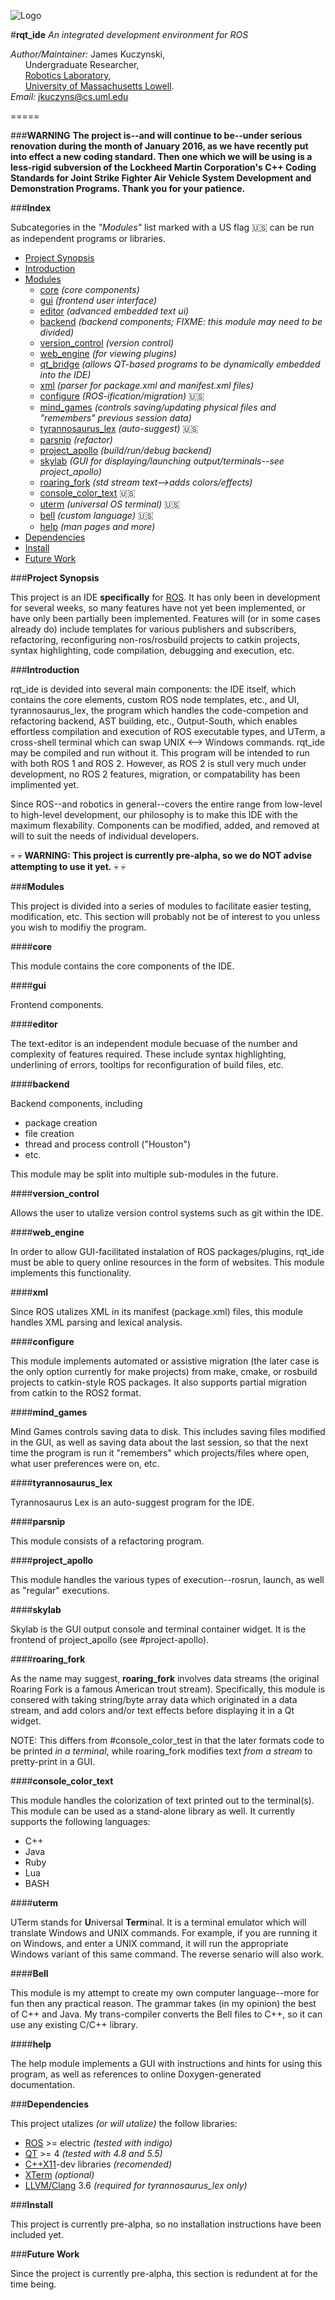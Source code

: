 ![Logo](https://github.com/DeepBlue14/rqt_ide/blob/master/ide/res/images/icon.jpg)

#**rqt_ide**
*An integrated development environment for ROS*

*Author/Maintainer:* James Kuczynski,  
&nbsp;&nbsp;&nbsp;&nbsp;&nbsp;&nbsp;Undergraduate Researcher,  
&nbsp;&nbsp;&nbsp;&nbsp;&nbsp;&nbsp;[Robotics Laboratory][1],  
&nbsp;&nbsp;&nbsp;&nbsp;&nbsp;&nbsp;[University of Massachusetts Lowell][2].  
*Email:* jkuczyns@cs.uml.edu

=====

###**WARNING**
**The project is--and will continue to be--under serious renovation during the month of January 2016, as we have recently put into effect a new coding standard.  Then one which we will be using is a less-rigid subversion of the Lockheed Martin Corporation's C++ Coding Standards for Joint Strike Fighter Air Vehicle System Development and Demonstration Programs.  Thank you for your patience.**


###**Index**

Subcategories in the *"Modules"* list marked with a US flag :us: can be run as independent programs or libraries.

- [Project Synopsis](#project-synopsis)
- [Introduction](#introduction)
- [Modules](#modules)
  - [core](#core) *(core components)*
  - [gui](#gui) *(frontend user interface)*
  - [editor](#editor) *(advanced embedded text ui)*
  - [backend](#backend) *(backend components; FIXME: this module may need to be divided)*
  - [version_control](#version-control) *(version control)*
  - [web_engine](#web-engine) *(for viewing plugins)*
  - [qt_bridge](#qt-bridge) *(allows QT-based programs to be dynamically embedded into the IDE)*
  - [xml](#xml) *(parser for package.xml and manifest.xml files)*
  - [configure](#configure) *(ROS-ification/migration)* :us:
  - [mind_games](#mind-games) *(controls saving/updating physical files and "remembers" previous session data)*
  - [tyrannosaurus_lex](#tyrannosaurus_lex) *(auto-suggest)* :us:
  - [parsnip](#parsnip) *(refactor)*
  - [project_apollo](#project-apollo) *(build/run/debug backend)*
  - [skylab](#skylab) *(GUI for displaying/launching output/terminals--see project_apollo)*
  - [roaring_fork](#roaring-fork) *(std stream text-->adds colors/effects)*
  - [console_color_text](#console-color-text) :us:
  - [uterm](#uterm) *(universal OS terminal)* :us:
  - [bell](#bell) *(custom language)* :us:
  - [help](#help) *(man pages and more)*
- [Dependencies](#dependencies)
- [Install](#install)
- [Future Work](#future-work)

###**Project Synopsis**

This project is an IDE **specifically** for [ROS][3].  It has only been in development for several weeks, so many features have not yet been implemented, or have only been partially been implemented.  Features will (or in some cases already do) include templates for various publishers and subscribers, refactoring, reconfiguring non-ros/rosbuild projects to catkin projects, syntax highlighting, code compilation, debugging and execution, etc.


###**Introduction**

rqt_ide is devided into several main components: the IDE itself, which contains the core elements, custom ROS node templates, etc., and UI, tyrannosaurus_lex, the program which handles the code-competion and refactoring backend, AST building, etc., Output-South, which enables effortless compilation and execution of ROS executable types, and UTerm, a cross-shell terminal which can swap UNIX <--> Windows commands.  rqt_ide may be compiled and run without it.  This program will be intended to run with both ROS 1 and ROS 2.  However, as ROS 2 is stull very much under development, no ROS 2 features, migration, or compatability has been implimented yet.

Since ROS--and robotics in general--covers the entire range from low-level to high-level development, our philosophy is to make this IDE with the maximum flexability.  Components can be modified, added, and removed at will to suit the needs of individual developers.

:skull: :skull: **WARNING: This project is currently pre-alpha, so we do NOT advise attempting to use it yet.** :skull: :skull:


###**Modules**

This project is divided into a series of modules to facilitate easier testing, modification, etc.  This section will probably not be of interest to you unless you wish to modifiy the program.


####**core**

This module contains the core components of the IDE.


####**gui**

Frontend components.

####**editor**

The text-editor is an independent module becuase of the number and complexity of features required.  These include syntax highlighting, underlining of errors, tooltips for reconfiguration of build files, etc.


####**backend**

Backend components, including
- package creation
- file creation
- thread and process controll ("Houston")
- etc.

This module may be split into multiple sub-modules in the future.


####**version_control**

Allows the user to utalize version control systems such as git within the IDE.


####**web_engine**

In order to allow GUI-facilitated instalation of ROS packages/plugins, rqt_ide must be able to query online resources in the form of websites.  This module implements this functionality.


####**xml**

Since ROS utalizes XML in its manifest (package.xml) files, this module handles XML parsing and lexical analysis.


####**configure**

This module implements automated or assistive migration (the later case is the only option currently for make projects) from make, cmake, or rosbuild projects to catkin-style ROS packages.  It also supports partial migration from catkin to the ROS2 format.


####**mind_games**

Mind Games controls saving data to disk.  This includes saving files modified in the GUI, as well as saving data about the last session, so that the next time the program is run it "remembers" which projects/files where open, what user preferences were on, etc.


####**tyrannosaurus_lex**

Tyrannosaurus Lex is an auto-suggest program for the IDE.


####**parsnip**

This module consists of a refactoring program.


####**project_apollo**

This module handles the various types of execution--rosrun, launch, as well as "regular" executions.


####**skylab**

Skylab is the GUI output console and terminal container widget.  It is the frontend of project_apollo (see #project-apollo).


####**roaring_fork**

As the name may suggest, **roaring_fork** involves data streams (the original Roaring Fork is a famous American trout stream).  Specifically, this module is consered with taking string/byte array data which originated in a data stream, and add colors and/or text effects before displaying it in a Qt widget.

NOTE: This differs from #console_color_test in that the later formats code to be printed *in a terminal*, while roaring_fork modifies text *from a stream* to pretty-print in a GUI.


####**console_color_text**

This module handles the colorization of text printed out to the terminal(s).  This module can be used as a stand-alone library as well.  It currently supports the following languages:
- C++
- Java
- Ruby
- Lua
- BASH


####**uterm**

UTerm stands for **U**niversal **Term**inal.  It is a terminal emulator which will translate Windows and UNIX commands.  For example, if you are running it on Windows, and enter a UNIX command, it will run the appropriate Windows variant of this same command.  The reverse senario will also work.


####**Bell**

This module is my attempt to create my own computer language--more for fun then any practical reason.  The grammar takes (in my opinion) the best of C++ and Java.  My trans-compiler converts the Bell files to C++, so it can use any existing C/C++ library.


####**help**

The help module implements a GUI with instructions and hints for using this program, as well as references to online Doxygen-generated documentation.


###**Dependencies**

This project utalizes *(or will utalize)* the follow libraries:
- [ROS][3] >= electric *(tested with indigo)*
- [QT][4] >= 4 *(tested with 4.8 and 5.5)*
- [C++X11][5]-dev libraries *(recomended)*
- [XTerm][6] *(optional)*
- [LLVM/Clang][7] 3.6 *(required for tyrannosaurus_lex only)*


###**Install**

This project is currently pre-alpha, so no installation instructions have been included yet.


###**Future Work**

Since the project is currently pre-alpha, this section is redundent at for the time being.


<!--links-->

[1]: http://robotics.cs.uml.edu/
[2]: http://www.uml.edu/
[3]: http://www.ros.org/
[4]: http://www.qt.io/
[5]: http://en.wikipedia.org/wiki/C%2B%2B11
[6]: http://invisible-island.net/xterm/
[7]: http://llvm.org/

